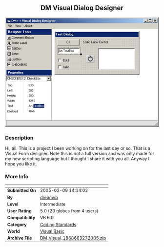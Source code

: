 ﻿<div align="center">

## DM Visual Dialog Designer

<img src="PIC2005327650487953.jpg">
</div>

### Description

Hi, all. This is a project I been working on for the last day or so. That is a Visual Form designer. Note this is not a full version and was only made for my new scripting language but I thought I share it with you all. Anyway I hope you like it.
 
### More Info
 


<span>             |<span>
---                |---
**Submitted On**   |2005-02-09 14:14:02
**By**             |[dreamvb](https://github.com/Planet-Source-Code/PSCIndex/blob/master/ByAuthor/dreamvb.md)
**Level**          |Intermediate
**User Rating**    |5.0 (20 globes from 4 users)
**Compatibility**  |VB 6\.0
**Category**       |[Coding Standards](https://github.com/Planet-Source-Code/PSCIndex/blob/master/ByCategory/coding-standards__1-43.md)
**World**          |[Visual Basic](https://github.com/Planet-Source-Code/PSCIndex/blob/master/ByWorld/visual-basic.md)
**Archive File**   |[DM\_Visual\_1868663272005\.zip](https://github.com/Planet-Source-Code/dreamvb-dm-visual-dialog-designer__1-59673/archive/master.zip)









